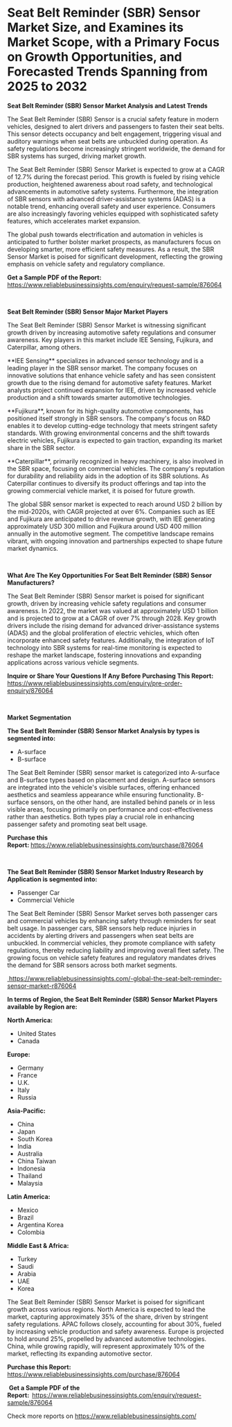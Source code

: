 <p><h1>Seat Belt Reminder (SBR) Sensor Market Size, and Examines its Market Scope, with a Primary Focus on Growth Opportunities, and Forecasted Trends Spanning from 2025 to 2032</h1></p><p><strong>Seat Belt Reminder (SBR) Sensor Market Analysis and Latest Trends</strong></p>
<p><p>The Seat Belt Reminder (SBR) Sensor is a crucial safety feature in modern vehicles, designed to alert drivers and passengers to fasten their seat belts. This sensor detects occupancy and belt engagement, triggering visual and auditory warnings when seat belts are unbuckled during operation. As safety regulations become increasingly stringent worldwide, the demand for SBR systems has surged, driving market growth.</p><p>The Seat Belt Reminder (SBR) Sensor Market is expected to grow at a CAGR of 12.7% during the forecast period. This growth is fueled by rising vehicle production, heightened awareness about road safety, and technological advancements in automotive safety systems. Furthermore, the integration of SBR sensors with advanced driver-assistance systems (ADAS) is a notable trend, enhancing overall safety and user experience. Consumers are also increasingly favoring vehicles equipped with sophisticated safety features, which accelerates market expansion. </p><p>The global push towards electrification and automation in vehicles is anticipated to further bolster market prospects, as manufacturers focus on developing smarter, more efficient safety measures. As a result, the SBR Sensor Market is poised for significant development, reflecting the growing emphasis on vehicle safety and regulatory compliance.</p></p>
<p><strong>Get a Sample PDF of the Report:&nbsp;</strong> <a href="https://www.reliablebusinessinsights.com/enquiry/request-sample/876064?utm_campaign=3366&utm_medium=2&utm_source=Github&utm_content=ia&utm_term=21032025&utm_id=seat-belt-reminder-sbr-sensor">https://www.reliablebusinessinsights.com/enquiry/request-sample/876064</a></p>
<p>&nbsp;</p>
<p><strong>Seat Belt Reminder (SBR) Sensor Major Market Players</strong></p>
<p><p>The Seat Belt Reminder (SBR) Sensor Market is witnessing significant growth driven by increasing automotive safety regulations and consumer awareness. Key players in this market include IEE Sensing, Fujikura, and Caterpillar, among others.</p><p>**IEE Sensing** specializes in advanced sensor technology and is a leading player in the SBR sensor market. The company focuses on innovative solutions that enhance vehicle safety and has seen consistent growth due to the rising demand for automotive safety features. Market analysts project continued expansion for IEE, driven by increased vehicle production and a shift towards smarter automotive technologies.</p><p>**Fujikura**, known for its high-quality automotive components, has positioned itself strongly in SBR sensors. The company's focus on R&D enables it to develop cutting-edge technology that meets stringent safety standards. With growing environmental concerns and the shift towards electric vehicles, Fujikura is expected to gain traction, expanding its market share in the SBR sector.</p><p>**Caterpillar**, primarily recognized in heavy machinery, is also involved in the SBR space, focusing on commercial vehicles. The company's reputation for durability and reliability aids in the adoption of its SBR solutions. As Caterpillar continues to diversify its product offerings and tap into the growing commercial vehicle market, it is poised for future growth.</p><p>The global SBR sensor market is expected to reach around USD 2 billion by the mid-2020s, with CAGR projected at over 6%. Companies such as IEE and Fujikura are anticipated to drive revenue growth, with IEE generating approximately USD 300 million and Fujikura around USD 400 million annually in the automotive segment. The competitive landscape remains vibrant, with ongoing innovation and partnerships expected to shape future market dynamics.</p></p>
<p>&nbsp;</p>
<p><strong>What Are The Key Opportunities For Seat Belt Reminder (SBR) Sensor Manufacturers?</strong></p>
<p><p>The Seat Belt Reminder (SBR) Sensor market is poised for significant growth, driven by increasing vehicle safety regulations and consumer awareness. In 2022, the market was valued at approximately USD 1 billion and is projected to grow at a CAGR of over 7% through 2028. Key growth drivers include the rising demand for advanced driver-assistance systems (ADAS) and the global proliferation of electric vehicles, which often incorporate enhanced safety features. Additionally, the integration of IoT technology into SBR systems for real-time monitoring is expected to reshape the market landscape, fostering innovations and expanding applications across various vehicle segments.</p></p>
<p><strong>Inquire or Share Your Questions If Any Before Purchasing This Report:</strong> <a href="https://www.reliablebusinessinsights.com/enquiry/pre-order-enquiry/876064?utm_campaign=3366&utm_medium=2&utm_source=Github&utm_content=ia&utm_term=21032025&utm_id=seat-belt-reminder-sbr-sensor">https://www.reliablebusinessinsights.com/enquiry/pre-order-enquiry/876064</a></p>
<p>&nbsp;</p>
<p><strong>Market Segmentation</strong></p>
<p><strong>The Seat Belt Reminder (SBR) Sensor Market Analysis by types is segmented into:</strong></p>
<p><ul><li>A-surface</li><li>B-surface</li></ul></p>
<p><p>The Seat Belt Reminder (SBR) sensor market is categorized into A-surface and B-surface types based on placement and design. A-surface sensors are integrated into the vehicle's visible surfaces, offering enhanced aesthetics and seamless appearance while ensuring functionality. B-surface sensors, on the other hand, are installed behind panels or in less visible areas, focusing primarily on performance and cost-effectiveness rather than aesthetics. Both types play a crucial role in enhancing passenger safety and promoting seat belt usage.</p></p>
<p><strong>Purchase this Report:&nbsp;</strong><a href="https://www.reliablebusinessinsights.com/purchase/876064?utm_campaign=3366&utm_medium=2&utm_source=Github&utm_content=ia&utm_term=21032025&utm_id=seat-belt-reminder-sbr-sensor">https://www.reliablebusinessinsights.com/purchase/876064</a></p>
<p>&nbsp;</p>
<p><strong>The Seat Belt Reminder (SBR) Sensor Market Industry Research by Application is segmented into:</strong></p>
<p><ul><li>Passenger Car</li><li>Commercial Vehicle</li></ul></p>
<p><p>The Seat Belt Reminder (SBR) Sensor Market serves both passenger cars and commercial vehicles by enhancing safety through reminders for seat belt usage. In passenger cars, SBR sensors help reduce injuries in accidents by alerting drivers and passengers when seat belts are unbuckled. In commercial vehicles, they promote compliance with safety regulations, thereby reducing liability and improving overall fleet safety. The growing focus on vehicle safety features and regulatory mandates drives the demand for SBR sensors across both market segments.</p></p>
<p><a href="https://www.reliablebusinessinsights.com/-global-the-seat-belt-reminder-sensor-market-r876064?utm_campaign=3366&utm_medium=2&utm_source=Github&utm_content=ia&utm_term=21032025&utm_id=seat-belt-reminder-sbr-sensor">&nbsp;https://www.reliablebusinessinsights.com/-global-the-seat-belt-reminder-sensor-market-r876064</a></p>
<p><strong>In terms of Region, the Seat Belt Reminder (SBR) Sensor Market Players available by Region are:</strong></p>
<p>
    <p> <strong> North America: </strong>
        <ul>
            <li>United States</li>
            <li>Canada</li>
        </ul>
        </p> 
    <p> <strong> Europe: </strong>
        <ul>
            <li>Germany</li>
            <li>France</li>
            <li>U.K.</li>
            <li>Italy</li>
            <li>Russia</li>
        </ul>
        </p> 
    <p> <strong> Asia-Pacific: </strong>
        <ul>
            <li>China</li>
            <li>Japan</li>
            <li>South Korea</li>
            <li>India</li>
            <li>Australia</li>
            <li>China Taiwan</li>
            <li>Indonesia</li>
            <li>Thailand</li>
            <li>Malaysia</li>
        </ul>
        </p> 
    <p> <strong> Latin America: </strong>
        <ul>
            <li>Mexico</li>
            <li>Brazil</li>
            <li>Argentina Korea</li>
            <li>Colombia</li>
        </ul>
        </p> 
    <p> <strong> Middle East & Africa: </strong>
        <ul>
            <li>Turkey</li>
            <li>Saudi</li>
            <li>Arabia</li>
            <li>UAE</li>
            <li>Korea</li>
        </ul>
    </p>
    </p>
<p><p>The Seat Belt Reminder (SBR) Sensor Market is poised for significant growth across various regions. North America is expected to lead the market, capturing approximately 35% of the share, driven by stringent safety regulations. APAC follows closely, accounting for about 30%, fueled by increasing vehicle production and safety awareness. Europe is projected to hold around 25%, propelled by advanced automotive technologies. China, while growing rapidly, will represent approximately 10% of the market, reflecting its expanding automotive sector.</p></p>
<p><strong>Purchase this Report: </strong><a href="https://www.reliablebusinessinsights.com/purchase/876064?utm_campaign=3366&utm_medium=2&utm_source=Github&utm_content=ia&utm_term=21032025&utm_id=seat-belt-reminder-sbr-sensor">https://www.reliablebusinessinsights.com/purchase/876064</a></p>
<p>&nbsp;<strong>Get a Sample PDF of the Report:&nbsp;&nbsp;</strong><a href="https://www.reliablebusinessinsights.com/enquiry/request-sample/876064?utm_campaign=3366&utm_medium=2&utm_source=Github&utm_content=ia&utm_term=21032025&utm_id=seat-belt-reminder-sbr-sensor">https://www.reliablebusinessinsights.com/enquiry/request-sample/876064</a></p>
<p><strong></strong></p>
<p>Check more reports on <a href="https://www.reliablebusinessinsights.com/?utm_campaign=3366&utm_medium=2&utm_source=Github&utm_content=ia&utm_term=21032025&utm_id=seat-belt-reminder-sbr-sensor">https://www.reliablebusinessinsights.com/</a></p>